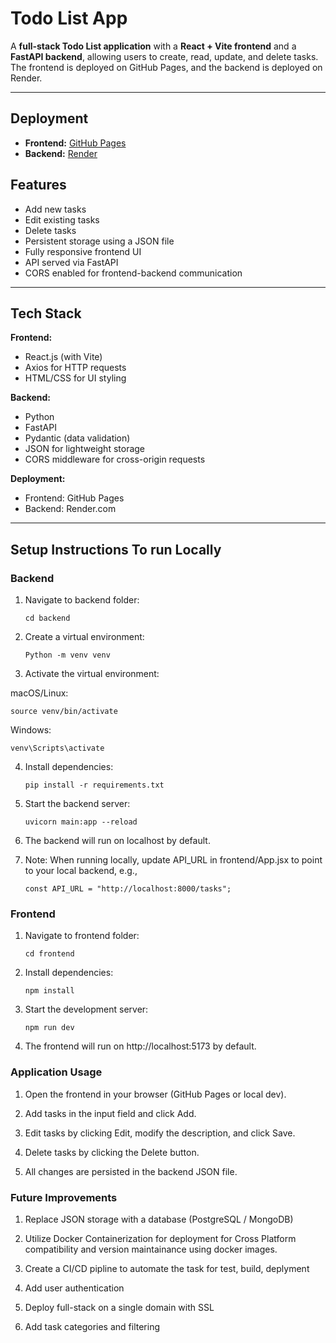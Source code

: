 # Todo List App

A **full-stack Todo List application** with a **React + Vite frontend** and a **FastAPI backend**, allowing users to create, read, update, and delete tasks. The frontend is deployed on GitHub Pages, and the backend is deployed on Render.  

---

## Deployment

- **Frontend:** [GitHub Pages](https://luvpatel.github.io/MthreeProject/)
- **Backend:** [Render](https://mthreeproject-1.onrender.com)

## Features
- Add new tasks
- Edit existing tasks
- Delete tasks
- Persistent storage using a JSON file
- Fully responsive frontend UI
- API served via FastAPI
- CORS enabled for frontend-backend communication

---

## Tech Stack

**Frontend:**
- React.js (with Vite)
- Axios for HTTP requests
- HTML/CSS for UI styling

**Backend:**
- Python
- FastAPI
- Pydantic (data validation)
- JSON for lightweight storage
- CORS middleware for cross-origin requests

**Deployment:**
- Frontend: GitHub Pages
- Backend: Render.com

---

## Setup Instructions To run Locally

### Backend
1. Navigate to backend folder:
   ```
   cd backend
    ```
2. Create a virtual environment:
    ```
    Python -m venv venv
    ```


3. Activate the virtual environment:

macOS/Linux:
```
source venv/bin/activate
```


Windows:
```
venv\Scripts\activate
```


4. Install dependencies:
    ```
    pip install -r requirements.txt
    ```


5. Start the backend server:
    ```
    uvicorn main:app --reload
    ```


6. The backend will run on localhost by default.

7. Note: When running locally, update API_URL in frontend/App.jsx to point to your local backend, e.g.,
    ```
    const API_URL = "http://localhost:8000/tasks";
    ```

### Frontend
1. Navigate to frontend folder:
    ```
    cd frontend
    ```

2. Install dependencies:
    ```
    npm install
    ```

3. Start the development server:
    ```
    npm run dev
    ```

4. The frontend will run on http://localhost:5173 by default.


### Application Usage

1. Open the frontend in your browser (GitHub Pages or local dev).

2. Add tasks in the input field and click Add.

3. Edit tasks by clicking Edit, modify the description, and click Save.

4. Delete tasks by clicking the Delete button.

5. All changes are persisted in the backend JSON file.


### Future Improvements

1. Replace JSON storage with a database (PostgreSQL / MongoDB)

2. Utilize Docker Containerization for deployment for Cross Platform compatibility and version maintainance using docker images.

3. Create a CI/CD pipline to automate the task for test, build, deplyment

4. Add user authentication

5. Deploy full-stack on a single domain with SSL

6. Add task categories and filtering